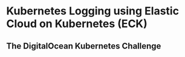 # Kubernetes Logging using Elastic Cloud on Kubernetes (ECK)
## The DigitalOcean Kubernetes Challenge
